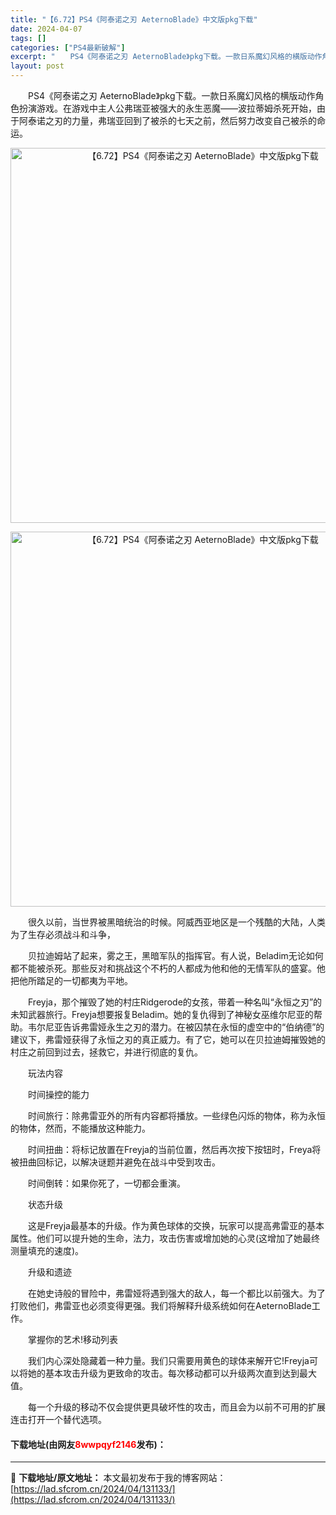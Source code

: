 ```yaml
---
title: "【6.72】PS4《阿泰诺之刃 AeternoBlade》中文版pkg下载"
date: 2024-04-07
tags: []
categories: ["PS4最新破解"]
excerpt: "　　PS4《阿泰诺之刃 AeternoBlade》pkg下载。一款日系魔幻风格的横版动作角色扮演游戏。在游戏中主人公弗瑞亚被强大的永生恶魔&mdash;&mdash;波拉蒂姆杀死开始，由于阿泰诺之刃的力量，弗瑞亚回到了被杀的七天之前，然后努力改变自己被杀的命运。 　　很久以前，当世界被黑暗统治的时候&hellip;"
layout: post
---
```


 <p>　　PS4《阿泰诺之刃 AeternoBlade》pkg下载。一款日系魔幻风格的横版动作角色扮演游戏。在游戏中主人公弗瑞亚被强大的永生恶魔&mdash;&mdash;波拉蒂姆杀死开始，由于阿泰诺之刃的力量，弗瑞亚回到了被杀的七天之前，然后努力改变自己被杀的命运。</p> <p align="center"><img align="" border="0" src="https://lad.sfcrom.cn/wp-content/uploads/2024/04/20240407_66127a7e2e722.jpg" width="600" alt="【6.72】PS4《阿泰诺之刃 AeternoBlade》中文版pkg下载" /></p> <p align="center"><img align="" border="0" src="https://lad.sfcrom.cn/wp-content/uploads/2024/04/20240407_66127a7e98f09.jpg" width="600" alt="【6.72】PS4《阿泰诺之刃 AeternoBlade》中文版pkg下载" /></p> <p>　　很久以前，当世界被黑暗统治的时候。阿威西亚地区是一个残酷的大陆，人类为了生存必须战斗和斗争，</p> <p>　　贝拉迪姆站了起来，雾之王，黑暗军队的指挥官。有人说，Beladim无论如何都不能被杀死。那些反对和挑战这个不朽的人都成为他和他的无情军队的盛宴。他把他所踏足的一切都夷为平地。</p> <p>　　Freyja，那个摧毁了她的村庄Ridgerode的女孩，带着一种名叫&ldquo;永恒之刃&rdquo;的未知武器旅行。Freyja想要报复Beladim。她的复仇得到了神秘女巫维尔尼亚的帮助。韦尔尼亚告诉弗雷娅永生之刃的潜力。在被囚禁在永恒的虚空中的&ldquo;伯纳德&rdquo;的建议下，弗雷娅获得了永恒之刃的真正威力。有了它，她可以在贝拉迪姆摧毁她的村庄之前回到过去，拯救它，并进行彻底的复仇。</p> <p>　　玩法内容</p> <p>　　时间操控的能力</p> <p>　　时间旅行：除弗雷亚外的所有内容都将播放。一些绿色闪烁的物体，称为永恒的物体，然而，不能播放这种能力。</p> <p>　　时间扭曲：将标记放置在Freyja的当前位置，然后再次按下按钮时，Freya将被扭曲回标记，以解决谜题并避免在战斗中受到攻击。</p> <p>　　时间倒转：如果你死了，一切都会重演。</p> <p>　　状态升级</p> <p>　　这是Freyja最基本的升级。作为黄色球体的交换，玩家可以提高弗雷亚的基本属性。他们可以提升她的生命，法力，攻击伤害或增加她的心灵(这增加了她最终测量填充的速度)。</p> <p>　　升级和遗迹</p> <p>　　在她史诗般的冒险中，弗雷娅将遇到强大的敌人，每一个都比以前强大。为了打败他们，弗雷亚也必须变得更强。我们将解释升级系统如何在AeternoBlade工作。</p> <p>　　掌握你的艺术!移动列表</p> <p>　　我们内心深处隐藏着一种力量。我们只需要用黄色的球体来解开它!Freyja可以将她的基本攻击升级为更致命的攻击。每次移动都可以升级两次直到达到最大值。</p> <p>　　每一个升级的移动不仅会提供更具破坏性的攻击，而且会为以前不可用的扩展连击打开一个替代选项。</p> <p><h4>下载地址(由网友<font color="red">8wwpqyf2146</font>发布)：</h4></p> 

---
📖 **下载地址/原文地址：** 本文最初发布于我的博客网站：[https://lad.sfcrom.cn/2024/04/131133/](https://lad.sfcrom.cn/2024/04/131133/)
